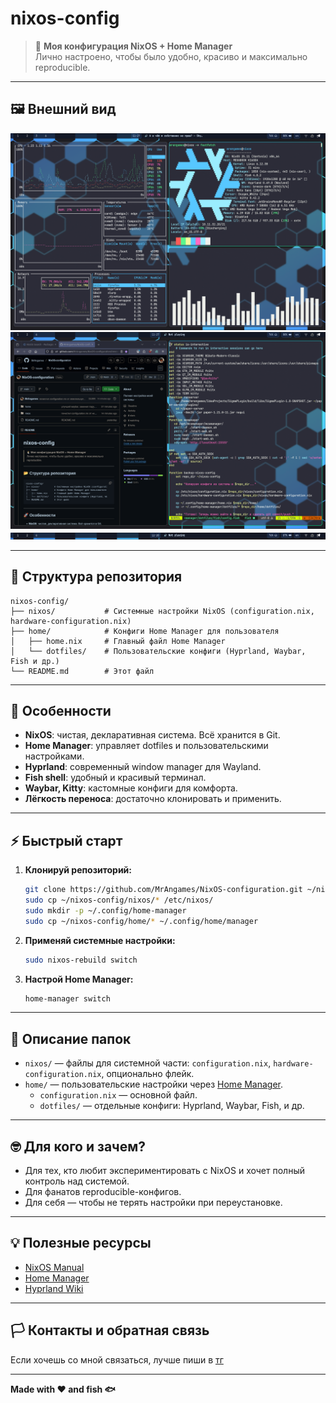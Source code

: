 # nixos-config

> 🐧 **Моя конфигурация NixOS + Home Manager**  
> Лично настроено, чтобы было удобно, красиво и максимально reproducible.

---
## 🖼️ Внешний вид

![Стиль терминала](./screenshots/2025-07-31_11-27-20.png)
![Firefox + Neovim](./screenshots/2025-07-31_11-28-01.png)
![Waybar](./screenshots/2025-07-31_11-28-10.png)


---

## 📂 Структура репозитория

```
nixos-config/
├── nixos/           # Системные настройки NixOS (configuration.nix, hardware-configuration.nix)
├── home/            # Конфиги Home Manager для пользователя
│   ├── home.nix     # Главный файл Home Manager
│   └── dotfiles/    # Пользовательские конфиги (Hyprland, Waybar, Fish и др.)
└── README.md        # Этот файл
```

---

## 🚀 Особенности

- **NixOS**: чистая, декларативная система. Всё хранится в Git.
- **Home Manager**: управляет dotfiles и пользовательскими настройками.
- **Hyprland**: современный window manager для Wayland.
- **Fish shell**: удобный и красивый терминал.
- **Waybar, Kitty**: кастомные конфиги для комфорта.
- **Лёгкость переноса**: достаточно клонировать и применить.

---

## ⚡️ Быстрый старт

1. **Клонируй репозиторий:**
   ```bash
   git clone https://github.com/MrAngames/NixOS-configuration.git ~/nixos-config
   sudo cp ~/nixos-config/nixos/* /etc/nixos/
   sudo mkdir -p ~/.config/home-manager
   sudo cp ~/nixos-config/home/* ~/.config/home/manager
   ```

2. **Применяй системные настройки:**
   ```bash
   sudo nixos-rebuild switch
   ```

3. **Настрой Home Manager:**
   ```bash
   home-manager switch
   ```

---

## 📌 Описание папок

- `nixos/` — файлы для системной части: `configuration.nix`, `hardware-configuration.nix`, опционально флейк.
- `home/` — пользовательские настройки через [Home Manager](https://nix-community.github.io/home-manager/).
  - `configuration.nix` — основной файл.
  - `dotfiles/` — отдельные конфиги: Hyprland, Waybar, Fish, и др.

---

## 🤓 Для кого и зачем?

- Для тех, кто любит экспериментировать с NixOS и хочет полный контроль над системой.
- Для фанатов reproducible-конфигов.
- Для себя — чтобы не терять настройки при переустановке.

---

## 💡 Полезные ресурсы

- [NixOS Manual](https://nixos.org/manual/)
- [Home Manager](https://nix-community.github.io/home-manager/)
- [Hyprland Wiki](https://wiki.hyprland.org/)

---

## 🏳 Контакты и обратная связь

Если хочешь со мной связаться, лучше пиши в [тг](https://t.me/Mr_Angames_me)

---

**Made with ❤️ and fish 🐟**

